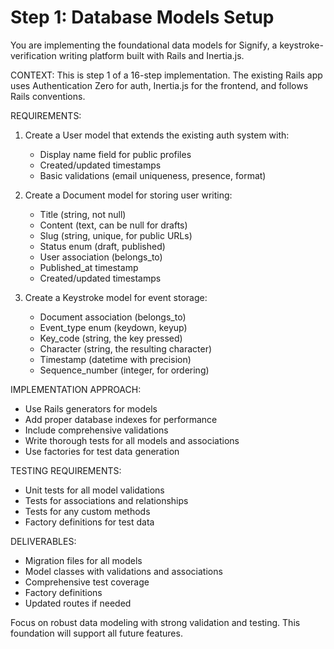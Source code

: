 # Step 1: Database Models Setup

You are implementing the foundational data models for Signify, a keystroke-verification writing platform built with Rails and Inertia.js. 

CONTEXT: This is step 1 of a 16-step implementation. The existing Rails app uses Authentication Zero for auth, Inertia.js for the frontend, and follows Rails conventions.

REQUIREMENTS:
1. Create a User model that extends the existing auth system with:
   - Display name field for public profiles
   - Created/updated timestamps
   - Basic validations (email uniqueness, presence, format)

2. Create a Document model for storing user writing:
   - Title (string, not null)
   - Content (text, can be null for drafts)
   - Slug (string, unique, for public URLs)
   - Status enum (draft, published)
   - User association (belongs_to)
   - Published_at timestamp
   - Created/updated timestamps

3. Create a Keystroke model for event storage:
   - Document association (belongs_to)
   - Event_type enum (keydown, keyup)
   - Key_code (string, the key pressed)
   - Character (string, the resulting character)
   - Timestamp (datetime with precision)
   - Sequence_number (integer, for ordering)

IMPLEMENTATION APPROACH:
- Use Rails generators for models
- Add proper database indexes for performance
- Include comprehensive validations
- Write thorough tests for all models and associations
- Use factories for test data generation

TESTING REQUIREMENTS:
- Unit tests for all model validations
- Tests for associations and relationships
- Tests for any custom methods
- Factory definitions for test data

DELIVERABLES:
- Migration files for all models
- Model classes with validations and associations
- Comprehensive test coverage
- Factory definitions
- Updated routes if needed

Focus on robust data modeling with strong validation and testing. This foundation will support all future features.